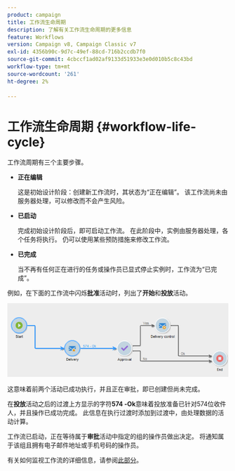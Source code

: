 ```yaml
---
product: campaign
title: 工作流生命周期
description: 了解有关工作流生命周期的更多信息
feature: Workflows
version: Campaign v8, Campaign Classic v7
exl-id: 4356b90c-9d7c-49ef-88cd-716b2ccdb7f0
source-git-commit: 4cbccf1ad02af9133d51933e3e0d010b5c8c43bd
workflow-type: tm+mt
source-wordcount: '261'
ht-degree: 2%

---
```


# 工作流生命周期 {#workflow-life-cycle}



工作流周期有三个主要步骤。

* **正在编辑**

  这是初始设计阶段：创建新工作流时，其状态为“正在编辑”。 该工作流尚未由服务器处理，可以修改而不会产生风险。

* **已启动**

  完成初始设计阶段后，即可启动工作流。 在此阶段中，实例由服务器处理，各个任务将执行。 仍可以使用某些预防措施来修改工作流。

* **已完成**

  当不再有任何正在进行的任务或操作员已显式停止实例时，工作流为“已完成”。

例如，在下面的工作流中闪烁&#x200B;**批准**&#x200B;活动时，列出了&#x200B;**开始**&#x200B;和&#x200B;**投放**&#x200B;活动。

![](assets/new-workflow-6.png)

这意味着前两个活动已成功执行，并且正在审批，即已创建但尚未完成。

在&#x200B;**投放**&#x200B;活动之后的过渡上方显示的字符&#x200B;**574 -Ok**&#x200B;意味着投放准备已针对574位收件人，并且操作已成功完成。 此信息在执行过渡时添加到过渡中，由处理数据的活动计算。

工作流已启动，正在等待属于&#x200B;**审批**&#x200B;活动中指定的组的操作员做出决定。 将通知属于该组且拥有电子邮件地址或手机号码的操作员。

有关如何监视工作流的详细信息，请参阅[此部分](monitor-workflow-execution.md)。
